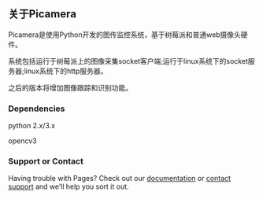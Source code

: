 ## 关于Picamera

Picamera是使用Python开发的图传监控系统，基于树莓派和普通web摄像头硬件。

系统包括运行于树莓派上的图像采集socket客户端;运行于linux系统下的socket服务器;linux系统下的http服务器。

之后的版本将增加图像跟踪和识别功能。

### Dependencies

python 2.x/3.x

opencv3 

### Support or Contact

Having trouble with Pages? Check out our [documentation](https://loadstarcn.github.io/Picamera/) or [contact support](mailto:richard@olive.fm) and we’ll help you sort it out.
